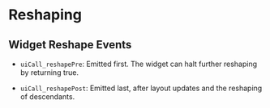 # Reshaping

## Widget Reshape Events

* `uiCall_reshapePre`: Emitted first. The widget can halt further reshaping by returning true.

* `uiCall_reshapePost`: Emitted last, after layout updates and the reshaping of descendants.

